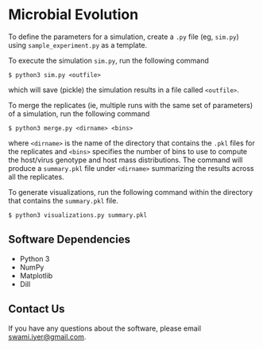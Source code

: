 # Microbial Evolution

To define the parameters for a simulation, create a `.py` file (eg, `sim.py`) using
 `sample_experiment.py` as a template.

To execute the simulation `sim.py`, run the following command
```
$ python3 sim.py <outfile>
```
which will save (pickle) the simulation results in a file called `<outfile>`.

To merge the replicates (ie, multiple runs with the same set of parameters) of a simulation, run the
 following command
```
$ python3 merge.py <dirname> <bins>
```
where `<dirname>` is the name of the directory that contains the `.pkl` files for the replicates
 and `<bins>` specifies the number of bins to use to compute the host/virus genotype and host
  mass distributions. The command will produce a `summary.pkl` file under `<dirname>` summarizing
   the results across all the replicates.
  
To generate visualizations, run the following command within the directory that contains the
 `summary.pkl` file.
```
$ python3 visualizations.py summary.pkl
```

## Software Dependencies

- Python 3
- NumPy
- Matplotlib
- Dill

## Contact Us

If you have any questions about the software, please email <swami.iyer@gmail.com>.